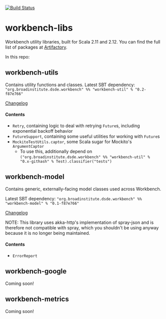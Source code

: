 [![Build Status](https://travis-ci.org/broadinstitute/workbench-libs.svg?branch=develop)](https://travis-ci.org/broadinstitute/workbench-libs)

# workbench-libs
Workbench utility libraries, built for Scala 2.11 and 2.12. You can find the full list of packages at [Artifactory](https://broadinstitute.jfrog.io/broadinstitute/webapp/#/artifacts/browse/tree/General/libs-release-local/org/broadinstitute/dsde/workbench/).

In this repo:

## workbench-utils

Contains utility functions and classes.
Latest SBT dependency: `"org.broadinstitute.dsde.workbench" %% "workbench-util" % "0.2-f87e766"`

[Changelog](util/CHANGELOG.md)

#### Contents

- `Retry`, containing logic to deal with retrying `Future`s, including exponential backoff behavior
- `FutureSupport`, containing some useful utilities for working with `Future`s
- `MockitoTestUtils.captor`, some Scala sugar for Mockito's `ArgumentCaptor`
    - To use this, additionally depend on `("org.broadinstitute.dsde.workbench" %% "workbench-util" % "0.x-githash" % Test).classifier("tests")`

## workbench-model

Contains generic, externally-facing model classes used across Workbench.

Latest SBT dependency: `"org.broadinstitute.dsde.workbench" %% "workbench-model" % "0.1-f87e766"`

[Changelog](model/CHANGELOG.md)

NOTE: This library uses akka-http's implementation of spray-json and is therefore not compatible with spray, which you shouldn't be using anyway because it is no longer being maintained.

#### Contents

- `ErrorReport`

## workbench-google

Coming soon!

## workbench-metrics

Coming soon!
